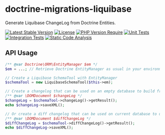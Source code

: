 # doctrine-migrations-liquibase
Generate Liquibase ChangeLog from Doctrine Entities.

[![Latest Stable Version](http://poser.pugx.org/fabiang/doctrine-migrations-liquibase/v)](https://packagist.org/packages/fabiang/doctrine-migrations-liquibase)
[![License](http://poser.pugx.org/fabiang/doctrine-migrations-liquibase/license)](https://packagist.org/packages/fabiang/doctrine-migrations-liquibase)
[![PHP Version Require](http://poser.pugx.org/fabiang/doctrine-migrations-liquibase/require/php)](https://packagist.org/packages/fabiang/doctrine-migrations-liquibase)
[![Unit Tests](https://github.com/fabiang/doctrine-migrations-liquibase/actions/workflows/unit.yml/badge.svg)](https://github.com/fabiang/doctrine-migrations-liquibase/actions/workflows/unit.yml)
[![Integration Tests](https://github.com/fabiang/doctrine-migrations-liquibase/actions/workflows/integration.yml/badge.svg)](https://github.com/fabiang/doctrine-migrations-liquibase/actions/workflows/integration.yml)
[![Static Code Analysis](https://github.com/fabiang/doctrine-migrations-liquibase/actions/workflows/static.yml/badge.svg)](https://github.com/fabiang/doctrine-migrations-liquibase/actions/workflows/static.yml)

## API Usage

```php
/** @var Doctrine\ORM\EntityManager $em */
$em = ...; // Retrieve Doctrine EntityManager as usual in your environment.

// Create a Liquibase SchemaTool with EntityManager
$schemaTool = new LiquibaseSchemaTool($this->em);

// Create a changelog that can be used on an empty database to build from scratch.
/** @var \DOMDocument $changeLog */
$changeLog = $schemaTool->changeLog()->getResult();
echo $changeLog->saveXML();

// Or create a diff changelog that can be used on current database to upgrade it.
/** @var \DOMDocument $diffChangeLog */
$diffChangeLog = $schemaTool->diffChangeLog()->getResult();
echo $diffChangeLog->saveXML();
```
